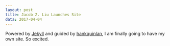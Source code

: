 ```yaml
---
layout: post
title: Jacob Z. Liu Launches Site
data: 2017-04-04
---
```


Powered by [Jekyll](http://jekyllrb.com) and guided by [hankquinlan](http://jmcglone.com/guides/github-pages/), I am finally going
to have my own site. So excited.
